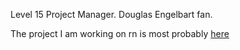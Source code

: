 Level 15 Project Manager. Douglas Engelbart fan.

The project I am working on rn is most probably [here](http://roktiw.github.io)
